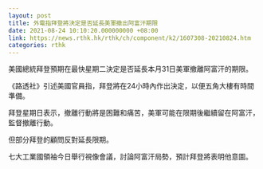 ```yaml
---
layout: post
title: 外電指拜登將決定是否延長美軍撤出阿富汗期限
date: 2021-08-24 10:10:20.000000000 +08:00
link: https://news.rthk.hk/rthk/ch/component/k2/1607308-20210824.htm
categories: rthk
---
```


美國總統拜登預期在最快星期二決定是否延長本月31日美軍撤離阿富汗的期限。

《路透社》引述美國官員指，拜登將在24小時內作出決定，以便五角大樓有時間準備。

拜登星期日表示，撤離行動將是困難和痛苦，美軍可能在限期後繼續留在阿富汗，監督撤離行動。

但部分拜登的顧問反對延長限期。

七大工業國領袖今日舉行視像會議，討論阿富汗局勢，預計拜登將表明他意圖。
